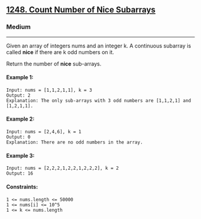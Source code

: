 [1248. Count Number of Nice Subarrays](https://leetcode.com/problems/count-number-of-nice-subarrays/?envType=daily-question&envId=2024-06-22)
---------------------------------------------------------------------------------------------------------------------------------------------

### Medium
---------------------------------------------------------------------------------------------------------------------------------------------

Given an array of integers nums and an integer k. A continuous subarray is called **nice** if there are k odd numbers on it.

Return the number of **nice** sub-arrays.

#### Example 1:
```
Input: nums = [1,1,2,1,1], k = 3
Output: 2
Explanation: The only sub-arrays with 3 odd numbers are [1,1,2,1] and [1,2,1,1].
```
#### Example 2:
```
Input: nums = [2,4,6], k = 1
Output: 0
Explanation: There are no odd numbers in the array.
```
#### Example 3:
```
Input: nums = [2,2,2,1,2,2,1,2,2,2], k = 2
Output: 16
```
#### Constraints:
```
1 <= nums.length <= 50000
1 <= nums[i] <= 10^5
1 <= k <= nums.length
```
